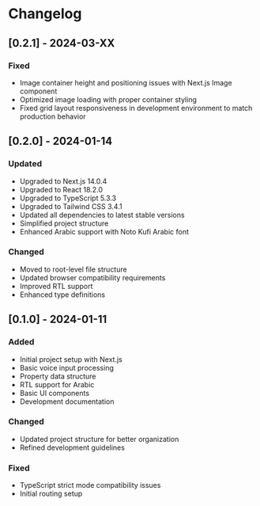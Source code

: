 # Changelog

## [0.2.1] - 2024-03-XX
### Fixed
- Image container height and positioning issues with Next.js Image component
- Optimized image loading with proper container styling
- Fixed grid layout responsiveness in development environment to match production behavior

## [0.2.0] - 2024-01-14
### Updated
- Upgraded to Next.js 14.0.4
- Upgraded to React 18.2.0
- Upgraded to TypeScript 5.3.3
- Upgraded to Tailwind CSS 3.4.1
- Updated all dependencies to latest stable versions
- Simplified project structure
- Enhanced Arabic support with Noto Kufi Arabic font

### Changed
- Moved to root-level file structure
- Updated browser compatibility requirements
- Improved RTL support
- Enhanced type definitions

## [0.1.0] - 2024-01-11
### Added
- Initial project setup with Next.js
- Basic voice input processing
- Property data structure
- RTL support for Arabic
- Basic UI components
- Development documentation

### Changed
- Updated project structure for better organization
- Refined development guidelines

### Fixed
- TypeScript strict mode compatibility issues
- Initial routing setup 